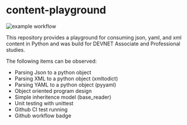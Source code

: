 # content-playground

![example workflow](https://github.com/Jerbuck/content-playground/actions/workflows/python-app.yml/badge.svg)

This repository provides a playground for consuming json, yaml, and xml content in Python and was build for DEVNET Associate and Professional studies.

The following items can be observed:

* Parsing Json to a python object
* Parsing XML to a python object (xmltodict)
* Parsing YAML to a python object (pyyaml)
* Object oriented program design
* Simple inheritence model (base_reader)
* Unit testing with unittest
* Github CI test running
* Github workflow badge
